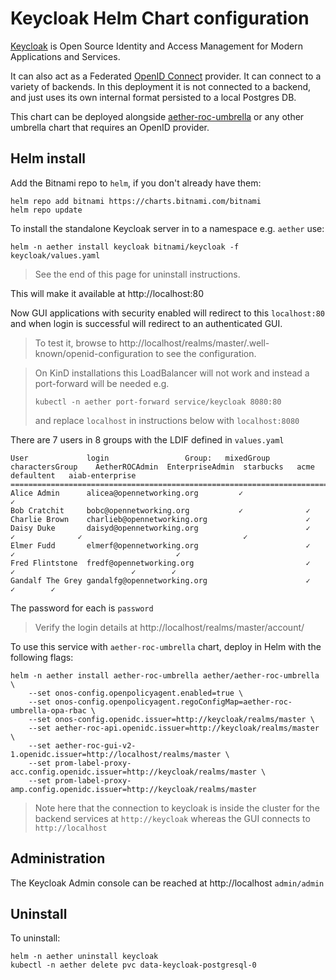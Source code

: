 <!--
SPDX-FileCopyrightText: 2023-present Intel Corporation

SPDX-License-Identifier: Apache-2.0
-->

# Keycloak Helm Chart configuration

[Keycloak] is Open Source Identity and Access Management for Modern Applications and
Services.

It can also act as a Federated [OpenID Connect] provider. It can connect to a variety of backends.
In this deployment it is not connected to a backend, and just uses its own internal format
persisted to a local Postgres DB.

This chart can be deployed alongside [aether-roc-umbrella](../aether-roc-umbrella) or any other umbrella
chart that requires an OpenID provider.

## Helm install
Add the Bitnami repo to `helm`, if you don't already have them:
```
helm repo add bitnami https://charts.bitnami.com/bitnami
helm repo update
```

To install the standalone Keycloak server in to a namespace e.g. `aether` use:

```shell
helm -n aether install keycloak bitnami/keycloak -f keycloak/values.yaml
```

> See the end of this page for uninstall instructions.

This will make it available at http://localhost:80

Now GUI applications with security enabled will redirect to this `localhost:80`
and when login is successful will redirect to an authenticated GUI.

> To test it, browse to http://localhost/realms/master/.well-known/openid-configuration to see the configuration.

> On KinD installations this LoadBalancer will not work and instead a port-forward will be needed e.g.
>
> `kubectl -n aether port-forward service/keycloak 8080:80`
>
> and replace `localhost` in instructions below with `localhost:8080`


There are 7 users in 8 groups with the LDIF defined in `values.yaml`

```
User             login                 Group:   mixedGroup      charactersGroup    AetherROCAdmin  EnterpriseAdmin  starbucks   acme   defaultent   aiab-enterprise
===================================================================================================================================================================
Alice Admin      alicea@opennetworking.org         ✓                                   ✓
Bob Cratchit     bobc@opennetworking.org           ✓              ✓
Charlie Brown    charlieb@opennetworking.org                      ✓
Daisy Duke       daisyd@opennetworking.org                        ✓                                    ✓              ✓                                    ✓
Elmer Fudd       elmerf@opennetworking.org                        ✓                                                   ✓                                    ✓
Fred Flintstone  fredf@opennetworking.org                         ✓                                    ✓                          ✓        ✓
Gandalf The Grey gandalfg@opennetworking.org                      ✓                                                               ✓        ✓
```

The password for each is `password`

> Verify the login details at http://localhost/realms/master/account/

To use this service with `aether-roc-umbrella` chart, deploy in Helm with the following flags:
```
helm -n aether install aether-roc-umbrella aether/aether-roc-umbrella \
    --set onos-config.openpolicyagent.enabled=true \
    --set onos-config.openpolicyagent.regoConfigMap=aether-roc-umbrella-opa-rbac \
    --set onos-config.openidc.issuer=http://keycloak/realms/master \
    --set aether-roc-api.openidc.issuer=http://keycloak/realms/master \
    --set aether-roc-gui-v2-1.openidc.issuer=http://localhost/realms/master \
    --set prom-label-proxy-acc.config.openidc.issuer=http://keycloak/realms/master \
    --set prom-label-proxy-amp.config.openidc.issuer=http://keycloak/realms/master
```

> Note here that the connection to keycloak is inside the cluster for the backend services at `http://keycloak`
> whereas the GUI connects to `http://localhost`

## Administration
The Keycloak Admin console can be reached at http://localhost `admin/admin`

## Uninstall
To uninstall:
```shell
helm -n aether uninstall keycloak
kubectl -n aether delete pvc data-keycloak-postgresql-0
```

[Keycloak]: https://www.keycloak.org/
[OpenID Connect]: https://openid.net/connect/
